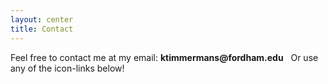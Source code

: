 ```yaml
---
layout: center
title: Contact
---
```



Feel free to contact me at my email: __ktimmermans@fordham.edu__
‎
‎
Or use any of the icon-links below!

